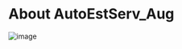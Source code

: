 # About AutoEstServ_Aug
![image](https://github.com/awesomezzz/AutoEstServ_Aug/blob/main/Process.png=80)
